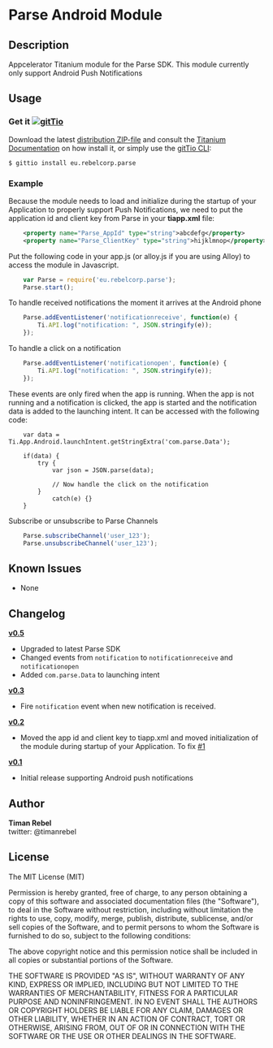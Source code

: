 # Parse Android Module

## Description

Appcelerator Titanium module for the Parse SDK. This module currently only support Android Push Notifications

## Usage

### Get it [![gitTio](http://gitt.io/badge.png)](http://gitt.io/component/eu.rebelcorp.parse)
Download the latest [distribution ZIP-file](https://github.com/timanrebel/Parse/releases) and consult the [Titanium Documentation](http://docs.appcelerator.com/titanium/latest/#!/guide/Using_a_Module) on how install it, or simply use the [gitTio CLI](http://gitt.io/cli):

`$ gittio install eu.rebelcorp.parse`

### Example

Because the module needs to load and initialize during the startup of your Application to properly support Push Notifications,
we need to put the application id and client key from Parse in your **tiapp.xml** file:

```xml
	<property name="Parse_AppId" type="string">abcdefg</property>
	<property name="Parse_ClientKey" type="string">hijklmnop</property>
```

Put the following code in your app.js (or alloy.js if you are using Alloy) to access the module in Javascript.

```javascript
	var Parse = require('eu.rebelcorp.parse');
	Parse.start();
```

To handle received notifications the moment it arrives at the Android phone

```javascript
	Parse.addEventListener('notificationreceive', function(e) {
		Ti.API.log("notification: ", JSON.stringify(e));
	});	
```

To handle a click on a notification

```javascript
	Parse.addEventListener('notificationopen', function(e) {
		Ti.API.log("notification: ", JSON.stringify(e));
	});	
```

These events are only fired when the app is running. When the app is not running and a notification is clicked, the app is started and the notification data is added to the launching intent. It can be accessed with the following code:

```
	var data = Ti.App.Android.launchIntent.getStringExtra('com.parse.Data');

	if(data) {
		try {
			var json = JSON.parse(data);
			
			// Now handle the click on the notification
		}
			catch(e) {}
	}
```

Subscribe or unsubscribe to Parse Channels

```javascript
    Parse.subscribeChannel('user_123');
    Parse.unsubscribeChannel('user_123');
```

## Known Issues

* None

## Changelog
**[v0.5](https://github.com/timanrebel/Parse/releases/tag/0.5)**
- Upgraded to latest Parse SDK
- Changed events from `notification` to `notificationreceive` and `notificationopen`
- Added `com.parse.Data` to launching intent

**[v0.3](https://github.com/timanrebel/Parse/releases/tag/0.3)**
- Fire `notification` event when new notification is received.

**[v0.2](https://github.com/timanrebel/Parse/releases/tag/0.2)**
- Moved the app id and client key to tiapp.xml and moved initialization of the module during startup of your Application. To fix [#1](https://github.com/timanrebel/Parse/issues/1)

**[v0.1](https://github.com/timanrebel/Parse/releases/tag/0.1)**
- Initial release supporting Android push notifications

## Author

**Timan Rebel**  
twitter: @timanrebel  


## License

The MIT License (MIT)

Permission is hereby granted, free of charge, to any person obtaining a copy of this software and associated documentation files (the "Software"), to deal in the Software without restriction, including without limitation the rights to use, copy, modify, merge, publish, distribute, sublicense, and/or sell copies of the Software, and to permit persons to whom the Software is furnished to do so, subject to the following conditions:

The above copyright notice and this permission notice shall be included in all copies or substantial portions of the Software.

THE SOFTWARE IS PROVIDED "AS IS", WITHOUT WARRANTY OF ANY KIND, EXPRESS OR IMPLIED, INCLUDING BUT NOT LIMITED TO THE WARRANTIES OF MERCHANTABILITY, FITNESS FOR A PARTICULAR PURPOSE AND NONINFRINGEMENT. IN NO EVENT SHALL THE AUTHORS OR COPYRIGHT HOLDERS BE LIABLE FOR ANY CLAIM, DAMAGES OR OTHER LIABILITY, WHETHER IN AN ACTION OF CONTRACT, TORT OR OTHERWISE, ARISING FROM, OUT OF OR IN CONNECTION WITH THE SOFTWARE OR THE USE OR OTHER DEALINGS IN THE SOFTWARE.
